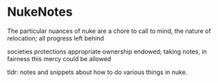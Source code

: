 # NukeNotes

The particular nuances of nuke
are a chore to call to mind,
the nature of relocation;
all progress left behind

societies protections
appropriate ownership endowed;
taking notes, in fairness 
this mercy could be allowed

tldr: notes and snippets about how to do various things in nuke.
